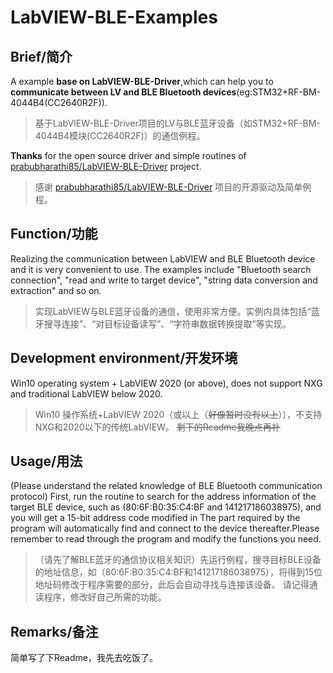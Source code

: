 # LabVIEW-BLE-Examples
## Brief/简介
  A example **base on LabVIEW-BLE-Driver**,which can help you to **communicate between LV and BLE Bluetooth devices**(eg:STM32+RF-BM-4044B4(CC2640R2F)).
> 基于LabVIEW-BLE-Driver项目的LV与BLE蓝牙设备（如STM32+RF-BM-4044B4模块(CC2640R2F)）的通信例程。

  **Thanks** for the open source driver and simple routines of [prabubharathi85/LabVIEW-BLE-Driver](https://github.com/prabubharathi85/LabVIEW-BLE-Driver) project.
> 感谢 [prabubharathi85/LabVIEW-BLE-Driver](https://github.com/prabubharathi85/LabVIEW-BLE-Driver) 项目的开源驱动及简单例程。

## Function/功能
  Realizing the communication between LabVIEW and BLE Bluetooth device and it is very convenient to use. The examples include "Bluetooth search connection", "read and write to target device", "string data conversion and extraction" and so on.
> 实现LabVIEW与BLE蓝牙设备的通信，使用非常方便。实例内具体包括“蓝牙搜寻连接”、“对目标设备读写”、“字符串数据转换提取”等实现。

## Development environment/开发环境
  Win10 operating system + LabVIEW 2020 (or above), does not support NXG and traditional LabVIEW below 2020.
> Win10 操作系统+LabVIEW 2020（或以上（~~好像暂时没有以上~~）），不支持NXG和2020以下的传统LabVIEW。
~~剩下的Readme我晚点再补~~

## Usage/用法
  (Please understand the related knowledge of BLE Bluetooth communication protocol) First, run the routine to search for the address information of the target BLE device, such as (80:6F:B0:35:C4:BF and 141217186038975), and you will get a 15-bit address code modified in The part required by the program will automatically find and connect to the device thereafter.Please remember to read through the program and modify the functions you need.
> （请先了解BLE蓝牙的通信协议相关知识）先运行例程，搜寻目标BLE设备的地址信息，如（80:6F:B0:35:C4:BF和141217186038975），将得到15位地址码修改于程序需要的部分，此后会自动寻找与连接该设备。
请记得通读程序，修改好自己所需的功能。

## Remarks/备注
简单写了下Readme，我先去吃饭了。

